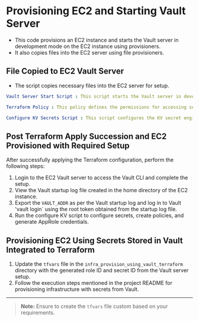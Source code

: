 # Provisioning EC2 and Starting Vault Server

-  This code provisions an EC2 instance and starts the Vault server in development mode on the EC2 instance using provisioners.
-  It also copies files into the EC2 server using file provisioners.

## File Copied to EC2 Vault Server

- The script copies necessary files into the EC2 server for setup.

```yaml
Vault Server Start Script : This script starts the Vault server in development mode on the EC2 instance and captures logs for debugging purposes.

Terraform Policy : This policy defines the permissions for accessing secrets in the `ec2-sydney` path within Vault.

Configure KV Secrets Script : This script configures the KV secret engine, stores secrets, creates policies, and generates AppRole credentials.
```
## Post Terraform Apply Succession and EC2 Provisioned with Required Setup

After successfully applying the Terraform configuration, perform the following steps:

1. Login to the EC2 Vault server to access the Vault CLI and complete the setup.
2. View the Vault startup log file created in the home directory of the EC2 instance.
3. Export the `VAULT_ADDR` as per the Vault startup log and log in to Vault 'vault login` using the root token obtained from the startup log file.
4. Run the configure KV script to configure secrets, create policies, and generate AppRole credentials.

## Provisioning EC2 Using Secrets Stored in Vault Integrated to Terraform

1. Update the `tfvars` file in the `infra_provision_using_vault_terraform` directory with the generated role ID and secret ID from the Vault server setup.
2. Follow the execution steps mentioned in the project README for provisioning infrastructure with secrets from Vault.

---

> **Note:** Ensure to create the `tfvars` file custom based on your requirements.
